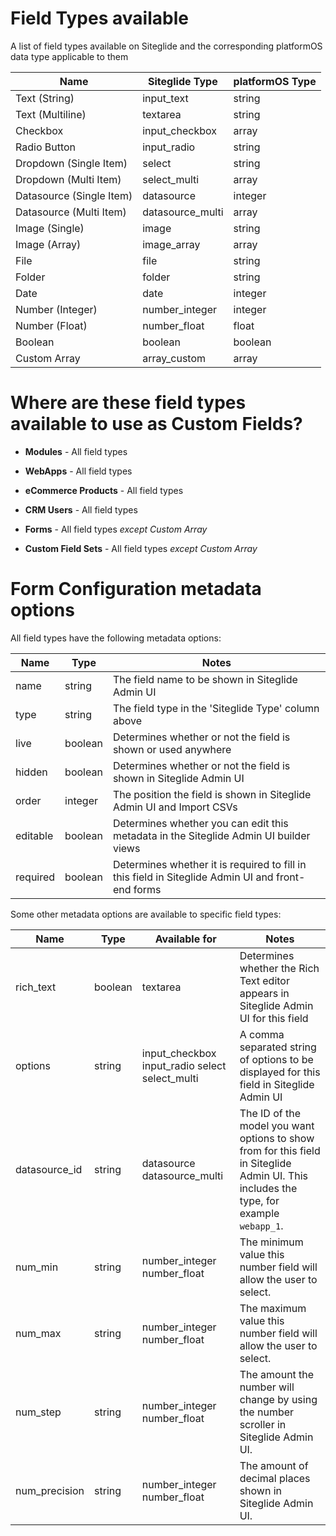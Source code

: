 # Field Types available

A list of field types available on Siteglide and the corresponding platformOS data type applicable to them

| Name                     | Siteglide Type    | platformOS Type |
| ------------------------ | ----------------- | --------------- |
| Text (String)            | input\_text       | string          |
| Text (Multiline)         | textarea          | string          |
| Checkbox                 | input\_checkbox   | array           |
| Radio Button             | input\_radio      | string          |
| Dropdown (Single Item)   | select            | string          |
| Dropdown (Multi Item)    | select\_multi     | array           |
| Datasource (Single Item) | datasource&#xD;   | integer         |
| Datasource (Multi Item)  | datasource\_multi | array           |
| Image (Single)           | image&#xD;        | string          |
| Image (Array)            | image\_array      | array           |
| File                     | file&#xD;         | string          |
| Folder                   | folder            | string          |
| Date                     | date&#xD;         | integer         |
| Number (Integer)         | number\_integer   | integer         |
| Number (Float)           | number\_float     | float           |
| Boolean                  | boolean           | boolean         |
| Custom Array             | array\_custom     | array           |

# Where are these field types available to use as Custom Fields?

*   **Modules** - All field types

*   **WebApps** - All field types

*   **eCommerce Products** - All field types

*   **CRM Users** - All field types

*   **Forms** - All field types *except Custom Array*

*   **Custom Field Sets** - All field types *except Custom Array*

# Form Configuration metadata options

All field types have the following metadata options:

| Name     | Type    | Notes                                                                                             |
| -------- | ------- | ------------------------------------------------------------------------------------------------- |
| name     | string  | The field name to be shown in Siteglide Admin UI                                                  |
| type     | string  | The field type in the 'Siteglide Type' column above                                               |
| live     | boolean | Determines whether or not the field is shown or used anywhere                                     |
| hidden   | boolean | Determines whether or not the field is shown in Siteglide Admin UI                                |
| order    | integer | The position the field is shown in Siteglide Admin UI and Import CSVs                             |
| editable | boolean | Determines whether you can edit this metadata in the Siteglide Admin UI builder views             |
| required | boolean | Determines whether it is required to fill in this field in Siteglide Admin UI and front-end forms | 


Some other metadata options are available to specific field types:

| Name           | Type    | Available for                                                 | Notes                                                                                                                                   |
| -------------- | ------- | ------------------------------------------------------------- | --------------------------------------------------------------------------------------------------------------------------------------- |
| rich\_text     | boolean | textarea                                                      | Determines whether the Rich Text editor appears in Siteglide Admin UI for this field                                                    |
| options        | string  | input\_checkbox&#xA;input\_radio&#xA;select&#xA;select\_multi | A comma separated string of options to be displayed for this field in Siteglide Admin UI                                                |
| datasource\_id | string  | datasource&#xA;datasource\_multi                              | The ID of the model you want options to show from for this field in Siteglide Admin UI. This includes the type, for example `webapp_1`. |
| num\_min       | string  | number\_integer&#xA;number\_float                             | The minimum value this number field will allow the user to select.                                                                      |
| num\_max       | string  | number\_integer&#xA;number\_float                             | The maximum value this number field will allow the user to select.                                                                      |
| num\_step      | string  | number\_integer&#xA;number\_float                             | The amount the number will change by using the number scroller in Siteglide Admin UI.                                                   |
| num\_precision | string  | number\_integer&#xA;number\_float                             | The amount of decimal places shown in Siteglide Admin UI.                                                                               | 

 

 


